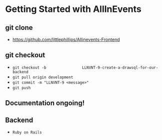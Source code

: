 # Getting Started with AllInEvents

## git clone  
*  https://github.com/littlephillips/Allinevents-Frontend

## git checkout 
*   `git checkout -b                LLNVNT-9-create-a-drawsql-for-our-backend`
*   `git pull origin development`
*   `git commit -m "LLNVNT-9 <message>"`
*   `git push`

## Documentation ongoing!

## Backend 
*  `Ruby on Rails`
